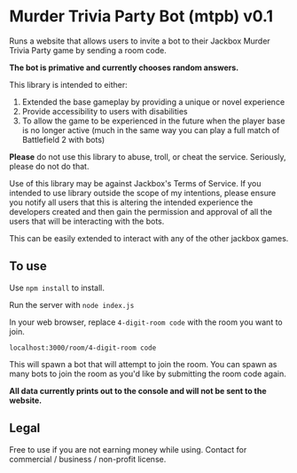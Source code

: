 # Murder Trivia Party Bot (mtpb) v0.1

Runs a website that allows users to invite a bot to their Jackbox Murder Trivia Party game by sending a room code.

**The bot is primative and currently chooses random answers.**

This library is intended to either:
1. Extended the base gameplay by providing a unique or novel experience
2. Provide accessibility to users with disabilities
3. To allow the game to be experienced in the future when the player base is no longer active (much in the same way you can play a full match of Battlefield 2 with bots)

**Please** do not use this library to abuse, troll, or cheat the service. Seriously, please do not do that.

Use of this library may be against Jackbox's Terms of Service. If you intended to use library outside the scope of my intentions, please ensure you notify all users that this is altering the intended experience the developers created and then gain the permission and approval of all the users that will be interacting with the bots.

This can be easily extended to interact with any of the other jackbox games.

## To use
Use `npm install` to install.

Run the server with `node index.js`

In your web browser, replace `4-digit-room code` with the room you want to join.
```
localhost:3000/room/4-digit-room code
```
This will spawn a bot that will attempt to join the room. You can spawn as many bots to join the room as you'd like by submitting the room code again.

**All data currently prints out to the console and will not be sent to the website.**

## Legal
Free to use if you are not earning money while using. Contact for commercial / business / non-profit license.